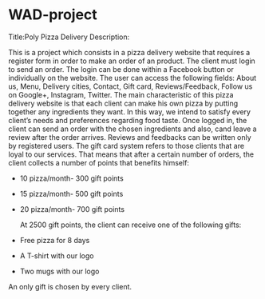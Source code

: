 # WAD-project
Title:Poly Pizza Delivery
Description: 

This is a project which consists in a pizza delivery website that requires a register form in order to make an order of an product. The client must login to send an order. The login can be done within a Facebook button or individually on the website.
    The user can access the following fields: About us, Menu, Delivery cities, Contact, Gift card, Reviews/Feedback, Follow us on Google+, Instagram, Twitter. 
    The main characteristic of this pizza delivery website is that each client can make his own pizza by putting together any ingredients they want. In this way, we intend to satisfy every client’s needs and preferences regarding food taste.
    Once logged in, the client can send an order with the chosen ingredients and also, cand leave a review after the order arrives. Reviews and feedbacks can be written only by registered users.
    The gift card system refers to those clients that are loyal to our services. That means that after a certain number of orders, the client collects a number of points that benefits himself:

- 10 pizza/month- 300 gift points
- 15 pizza/month- 500 gift points
- 20 pizza/month- 700 gift points

    At 2500 gift points, the client can receive one of the following gifts: 
    
-	Free pizza for 8 days
-	A T-shirt with our logo
-	Two mugs with our logo

An only gift is chosen by every client.
 


 
